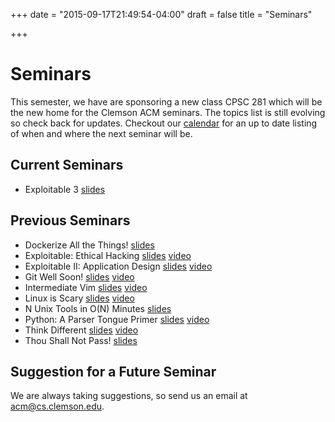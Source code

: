 +++
date = "2015-09-17T21:49:54-04:00"
draft = false
title = "Seminars"

+++

Seminars
========

This semester, we have are sponsoring a new class CPSC 281 which will be the new home for the Clemson ACM seminars.  The topics list is still evolving so check back for updates. Checkout our [calendar][] for an up to date listing of when and where the next seminar will be.

Current Seminars
----------------

- Exploitable 3 [slides][exploitable_3-slides]

Previous Seminars
-----------------

- Dockerize All the Things! [slides][docker-slides]
- Exploitable: Ethical Hacking [slides][exploitable-slides] [video][exploitable-video]
- Exploitable II: Application Design [slides][exploitable_2-slides] [video][exploitable_2-video] 
- Git Well Soon! [slides][git-slides] [video][git-video]
- Intermediate Vim [slides][vim-slides] [video][vim-video]
- Linux is Scary [slides][linux-slides] [video][linux-video]
- N Unix Tools in O(N) Minutes [slides][tools-slides]
- Python: A Parser Tongue Primer [slides][python-slides] [video][python-video]
- Think Different [slides][projects-slides] [video][projects-video]
- Thou Shall Not Pass! [slides][firewall-slides]

Suggestion for a Future Seminar
-------------------------------

We are always taking suggestions, so send us an email at <acm@cs.clemson.edu>.

[calendar]: https://www.google.com/calendar/embed?src=aeh6j0eubfdc3atqq44g7iigu8%40group.calendar.google.com&ctz=America/New_York

[linux-slides]: http://www.cs.clemson.edu/acm/presentations/?linux
[linux-video]: https://www.youtube.com/watch?v=qI8eAlteW9E
[git-slides]: http://www.cs.clemson.edu/acm/presentations/?git
[git-video]: https://youtu.be/w7Wg-7zL0K0
[projects-slides]: http://www.cs.clemson.edu/acm/presentations/?projects
[projects-video]: https://youtu.be/E9MkYpOEH60
[python-slides]: http://www.cs.clemson.edu/acm/presentations/?python
[python-video]: https://www.youtube.com/watch?v=yzILULoVQzg
[docker-slides]: http://www.cs.clemson.edu/acm/presentations/?docker
[exploitable_3-slides]: http://www.cs.clemson.edu/acm/presentations/?exploitable_3
[exploitable_2-slides]: http://www.cs.clemson.edu/acm/presentations/?exploitable_2
[exploitable_2-video]: https://www.youtube.com/watch?v=PlID3ZxLTjo
[exploitable-slides]: http://www.cs.clemson.edu/acm/presentations/?exploitable
[exploitable-video]: https://youtu.be/qksiuYYmWXs
[firewall-slides]: http://www.cs.clemson.edu/acm/presentations/?firewall
[tools-slides]: http://www.cs.clemson.edu/acm/presentations/?tools
[vim-slides]: http://www.cs.clemson.edu/acm/presentations/?vim
[vim-video]: https://youtu.be/v0W7JkzQAzA

